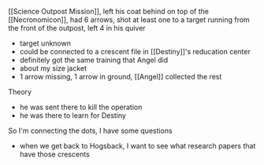 [[Science Outpost Mission]], left his coat behind on top of the [[Necronomicon]], had 6 arrows, shot at least one to a target running from the front of the outpost, left 4 in his quiver
- target unknown
- could be connected to a crescent file in [[Destiny]]'s reducation center
- definitely got the same training that Angel did
- about my size jacket
- 1 arrow missing, 1 arrow in ground, [[Angel]] collected the rest

Theory
- he was sent there to kill the operation
- he was there to learn for Destiny




So I'm connecting the dots, I have some questions 
- when we get back to Hogsback, I want to see what research papers that have those crescents 